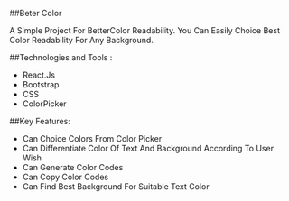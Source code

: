 ##Beter Color

A Simple Project For BetterColor Readability. You Can Easily Choice Best Color Readability For Any Background.

##Technologies and Tools :
* React.Js
* Bootstrap
* CSS
* ColorPicker

##Key Features:
* Can Choice Colors From Color Picker
* Can Differentiate Color Of Text And Background According To User Wish
* Can Generate Color Codes
* Can Copy Color Codes
* Can Find Best Background For Suitable Text Color
